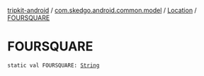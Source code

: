 [tripkit-android](../../index.md) / [com.skedgo.android.common.model](../index.md) / [Location](index.md) / [FOURSQUARE](./-f-o-u-r-s-q-u-a-r-e.md)

# FOURSQUARE

`static val FOURSQUARE: `[`String`](https://kotlinlang.org/api/latest/jvm/stdlib/kotlin/-string/index.html)
